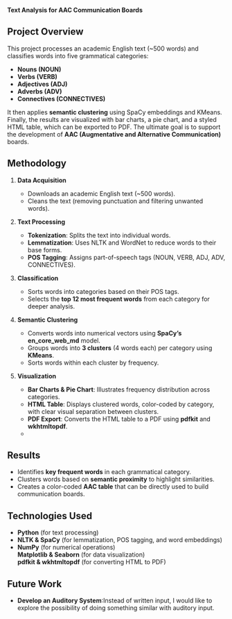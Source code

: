 **Text Analysis for AAC Communication Boards**

## **Project Overview**

This project processes an academic English text (~500 words) and classifies words into five grammatical categories:
- **Nouns (NOUN)**
- **Verbs (VERB)**
- **Adjectives (ADJ)**
- **Adverbs (ADV)**
- **Connectives (CONNECTIVES)**

It then applies **semantic clustering** using SpaCy embeddings and KMeans. Finally, the results are visualized with bar charts, a pie chart, and a styled HTML table, which can be exported to PDF. The ultimate goal is to support the development of **AAC (Augmentative and Alternative Communication)** boards.

## **Methodology**

1. **Data Acquisition**  
   - Downloads an academic English text (~500 words).  
   - Cleans the text (removing punctuation and filtering unwanted words).

2. **Text Processing**  
   - **Tokenization**: Splits the text into individual words.  
   - **Lemmatization**: Uses NLTK and WordNet to reduce words to their base forms.  
   - **POS Tagging**: Assigns part-of-speech tags (NOUN, VERB, ADJ, ADV, CONNECTIVES).

3. **Classification**  
   - Sorts words into categories based on their POS tags.  
   - Selects the **top 12 most frequent words** from each category for deeper analysis.

4. **Semantic Clustering**  
   - Converts words into numerical vectors using **SpaCy’s en_core_web_md** model.  
   - Groups words into **3 clusters** (4 words each) per category using **KMeans**.  
   - Sorts words within each cluster by frequency.

5. **Visualization**  
   - **Bar Charts & Pie Chart**: Illustrates frequency distribution across categories.  
   - **HTML Table**: Displays clustered words, color-coded by category, with clear visual separation between clusters.  
   - **PDF Export**: Converts the HTML table to a PDF using **pdfkit** and **wkhtmltopdf**.
   - 
## **Results**
- Identifies **key frequent words** in each grammatical category.  
- Clusters words based on **semantic proximity** to highlight similarities.  
- Creates a color-coded **AAC table** that can be directly used to build communication boards.

## **Technologies Used**
-  **Python** (for text processing)  
-  **NLTK & SpaCy** (for lemmatization, POS tagging, and word embeddings)  
-  **NumPy** (for numerical operations)  
   **Matplotlib & Seaborn** (for data visualization)  
   **pdfkit & wkhtmltopdf** (for converting HTML to PDF)

## **Future Work**
- **Develop an Auditory System**:Instead of written input, I would like to explore the possibility of doing something similar with auditory input.


